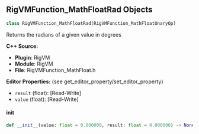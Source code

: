 ## RigVMFunction_MathFloatRad Objects

```python
class RigVMFunction_MathFloatRad(RigVMFunction_MathFloatUnaryOp)
```

Returns the radians of a given value in degrees

**C++ Source:**

- **Plugin**: RigVM
- **Module**: RigVM
- **File**: RigVMFunction_MathFloat.h

**Editor Properties:** (see get_editor_property/set_editor_property)

- ``result`` (float):  [Read-Write]
- ``value`` (float):  [Read-Write]

<a id="unreal.RigVMFunction_MathFloatRad.__init__"></a>

#### __init__

```python
def __init__(value: float = 0.000000, result: float = 0.000000) -> None
```

<a id="unreal.RigUnit_MathFloatRad"></a>